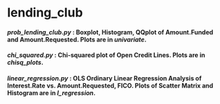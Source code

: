 # lending_club

#### *prob_lending_club.py* : Boxplot, Histogram, QQplot of Amount.Funded and Amount.Requested.  Plots are in *univariate*.
#### *chi_squared.py* : Chi-squared plot of Open Credit Lines.  Plots are in *chisq_plots*.
#### *linear_regression.py* : OLS Ordinary Linear Regression Analysis of Interest.Rate vs. Amount.Requested, FICO.  Plots of Scatter Matrix and Histogram are in *l_regression*.
